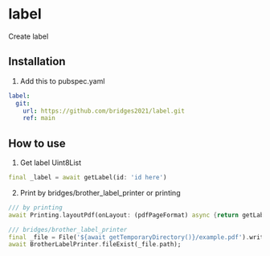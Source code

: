 # label
 Create label

## Installation
1. Add this to pubspec.yaml
```yaml
label:
  git:
    url: https://github.com/bridges2021/label.git
    ref: main
```

## How to use
1. Get label Uint8List
```dart
final _label = await getLabel(id: 'id here')
```
2. Print by bridges/brother_label_printer or printing
```dart
/// by printing
await Printing.layoutPdf(onLayout: (pdfPageFormat) async {return getLabel(id: 'id here')}

/// bridges/brother_label_printer
final _file = File('${await getTemporaryDirectory()}/example.pdf').writeAsBytes(_label);
await BrotherLabelPrinter.fileExist(_file.path);
```
